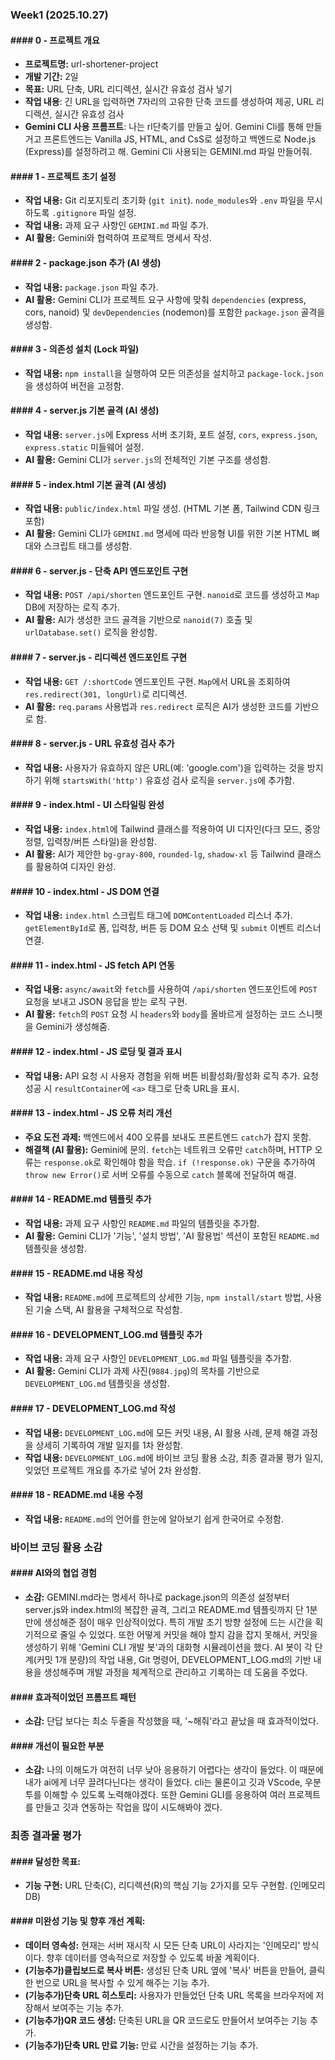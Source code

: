 ### Week1 (2025.10.27)

#### #### 0 - 프로젝트 개요 
- **프로젝트명:** url-shortener-project
- **개발 기간:** 2일
- **목표:** URL 단축, URL 리디렉션, 실시간 유효성 검사 넣기
- **작업 내용**: 긴 URL을 입력하면 7자리의 고유한 단축 코드를 생성하여 제공, URL 리디렉션, 실시간 유효성 검사
- **Gemini CLI 사용 프롬프트**: 나는 rl단축기를 만들고 싶어. Gemini Cli를 통해 만들거고 프론트엔드는 Vanilla JS, HTML, and CsS로 설정하고 백엔드로 Node.js (Express)를 설정하려고 해. Gemini Cli 사용되는 GEMINI.md 파일 만들어줘.

#### #### 1 - 프로젝트 초기 설정
- **작업 내용:** Git 리포지토리 초기화 (`git init`). `node_modules`와 `.env` 파일을 무시하도록 `.gitignore` 파일 설정.
- **작업 내용:** 과제 요구 사항인 `GEMINI.md` 파일 추가.
- **AI 활용:** Gemini와 협력하여 프로젝트 명세서 작성.

#### #### 2 - package.json 추가 (AI 생성)
- **작업 내용:** `package.json` 파일 추가.
- **AI 활용:** Gemini CLI가 프로젝트 요구 사항에 맞춰 `dependencies` (express, cors, nanoid) 및 `devDependencies` (nodemon)를 포함한 `package.json` 골격을 생성함.

#### #### 3 - 의존성 설치 (Lock 파일)
- **작업 내용:** `npm install`을 실행하여 모든 의존성을 설치하고 `package-lock.json`을 생성하여 버전을 고정함.

#### #### 4 - server.js 기본 골격 (AI 생성)
- **작업 내용:** `server.js`에 Express 서버 초기화, 포트 설정, `cors`, `express.json`, `express.static` 미들웨어 설정.
- **AI 활용:** Gemini CLI가 `server.js`의 전체적인 기본 구조를 생성함.

#### #### 5 - index.html 기본 골격 (AI 생성)
- **작업 내용:** `public/index.html` 파일 생성. (HTML 기본 폼, Tailwind CDN 링크 포함)
- **AI 활용:** Gemini CLI가 `GEMINI.md` 명세에 따라 반응형 UI를 위한 기본 HTML 뼈대와 스크립트 태그를 생성함.

#### #### 6 - server.js - 단축 API 엔드포인트 구현
- **작업 내용:** `POST /api/shorten` 엔드포인트 구현. `nanoid`로 코드를 생성하고 `Map` DB에 저장하는 로직 추가.
- **AI 활용:** AI가 생성한 코드 골격을 기반으로 `nanoid(7)` 호출 및 `urlDatabase.set()` 로직을 완성함.

#### #### 7 - server.js - 리디렉션 엔드포인트 구현
- **작업 내용:** `GET /:shortCode` 엔드포인트 구현. `Map`에서 URL을 조회하여 `res.redirect(301, longUrl)`로 리디렉션.
- **AI 활용:** `req.params` 사용법과 `res.redirect` 로직은 AI가 생성한 코드를 기반으로 함.

#### #### 8 - server.js - URL 유효성 검사 추가
- **작업 내용:** 사용자가 유효하지 않은 URL(예: 'google.com')을 입력하는 것을 방지하기 위해 `startsWith('http')` 유효성 검사 로직을 `server.js`에 추가함.

#### #### 9 - index.html - UI 스타일링 완성
- **작업 내용:** `index.html`에 Tailwind 클래스를 적용하여 UI 디자인(다크 모드, 중앙 정렬, 입력창/버튼 스타일)을 완성함.
- **AI 활용:** AI가 제안한 `bg-gray-800`, `rounded-lg`, `shadow-xl` 등 Tailwind 클래스를 활용하여 디자인 완성.

#### #### 10 - index.html - JS DOM 연결
- **작업 내용:** `index.html` 스크립트 태그에 `DOMContentLoaded` 리스너 추가. `getElementById`로 폼, 입력창, 버튼 등 DOM 요소 선택 및 `submit` 이벤트 리스너 연결.

#### #### 11 - index.html - JS fetch API 연동
- **작업 내용:** `async/await`와 `fetch`를 사용하여 `/api/shorten` 엔드포인트에 `POST` 요청을 보내고 JSON 응답을 받는 로직 구현.
- **AI 활용:** `fetch`의 `POST` 요청 시 `headers`와 `body`를 올바르게 설정하는 코드 스니펫을 Gemini가 생성해줌.

#### #### 12 - index.html - JS 로딩 및 결과 표시
- **작업 내용:** API 요청 시 사용자 경험을 위해 버튼 비활성화/활성화 로직 추가. 요청 성공 시 `resultContainer`에 `<a>` 태그로 단축 URL을 표시.

#### #### 13 - index.html - JS 오류 처리 개선
- **주요 도전 과제:** 백엔드에서 400 오류를 보내도 프론트엔드 `catch`가 잡지 못함.
- **해결책 (AI 활용):** Gemini에 문의. `fetch`는 네트워크 오류만 `catch`하며, HTTP 오류는 `response.ok`로 확인해야 함을 학습. `if (!response.ok)` 구문을 추가하여 `throw new Error()`로 서버 오류를 수동으로 `catch` 블록에 전달하여 해결.

#### #### 14 - README.md 템플릿 추가
- **작업 내용:** 과제 요구 사항인 `README.md` 파일의 템플릿을 추가함.
- **AI 활용:** Gemini CLI가 '기능', '설치 방법', 'AI 활용법' 섹션이 포함된 `README.md` 템플릿을 생성함.

#### #### 15 - README.md 내용 작성
- **작업 내용:** `README.md`에 프로젝트의 상세한 기능, `npm install/start` 방법, 사용된 기술 스택, AI 활용을 구체적으로 작성함.

#### #### 16 - DEVELOPMENT_LOG.md 템플릿 추가
- **작업 내용:** 과제 요구 사항인 `DEVELOPMENT_LOG.md` 파일 템플릿을 추가함.
- **AI 활용:** Gemini CLI가 과제 사진(`9884.jpg`)의 목차를 기반으로 `DEVELOPMENT_LOG.md` 템플릿을 생성함.

#### #### 17 - DEVELOPMENT_LOG.md 작성
- **작업 내용:** `DEVELOPMENT_LOG.md`에 모든 커밋 내용, AI 활용 사례, 문제 해결 과정을 상세히 기록하여 개발 일지를 1차 완성함.
- **작업 내용:** `DEVELOPMENT_LOG.md`에 바이브 코딩 활용 소감, 최종 결과물 평가 일지, 잊었던 프로젝트 개요를 추가로 넣어 2차 완성함.

#### #### 18 - README.md 내용 수정
- **작업 내용:** `README.md`의 언어를 한눈에 알아보기 쉽게 한국어로 수정함.



### 바이브 코딩 활용 소감

#### #### AI와의 협업 경험
- **소감:** GEMINI.md라는 명세서 하나로 package.json의 의존성 설정부터 server.js와 index.html의 복잡한 골격, 그리고 README.md 템플릿까지 단 1분 만에 생성해준 점이 매우 인상적이었다. 특히 개발 초기 방향 설정에 드는 시간을 획기적으로 줄일 수 있었다. 또한 어떻게 커밋을 해야 할지 감을 잡지 못해서, 커밋을 생성하기 위해 'Gemini CLI 개발 봇'과의 대화형 시뮬레이션을 했다. AI 봇이 각 단계(커밋 1개 분량)의 작업 내용, Git 명령어, DEVELOPMENT_LOG.md의 기반 내용을 생성해주며 개발 과정을 체계적으로 관리하고 기록하는 데 도움을 주었다.

#### #### 효과적이었던 프롬프트 패턴
- **소감:** 단답 보다는 최소 두줄을 작성했을 때, '~해줘'라고 끝났을 때 효과적이었다.
#### #### 개선이 필요한 부분
- **소감:** 나의 이해도가 여전히 너무 낮아 응용하기 어렵다는 생각이 들었다. 이 때문에 내가 ai에게 너무 끌려다닌다는 생각이 들었다. cli는 물론이고 깃과 VScode, 우분투를 이해할 수 있도록 노력해야겠다. 또한 Gemini GLI를 응용하여 여러 프로젝트를 만들고 깃과 연동하는 작업을 많이 시도해봐야 겠다.


### 최종 결과물 평가

#### #### 달성한 목표:
- **기능 구현:** URL 단축(C), 리디렉션(R)의 핵심 기능 2가지를 모두 구현함. (인메모리 DB)
#### #### 미완성 기능 및 향후 개선 계획:
- **데이터 영속성:** 현재는 서버 재시작 시 모든 단축 URL이 사라지는 '인메모리' 방식이다. 향후 데이터를 영속적으로 저장할 수 있도록 바꿀 계획이다.
- **(기능추가)클립보드로 복사 버튼:** 생성된 단축 URL 옆에 '복사' 버튼을 만들어, 클릭 한 번으로 URL을 복사할 수 있게 해주는 기능 추가.
- **(기능추가)단축 URL 히스토리:** 사용자가 만들었던 단축 URL 목록을 브라우저에 저장해서 보여주는 기능 추가.
- **(기능추가)QR 코드 생성:** 단축된 URL을 QR 코드로도 만들어서 보여주는 기능 추가.
- **(기능추가)단축 URL 만료 기능:** 만료 시간을 설정하는 기능 추가.

